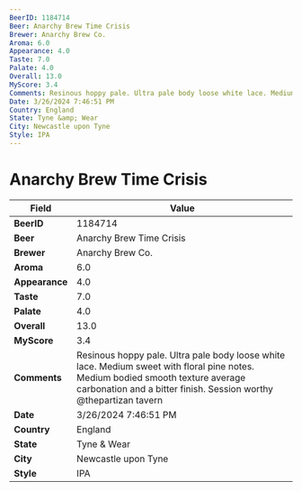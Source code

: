 ```yaml
---
BeerID: 1184714
Beer: Anarchy Brew Time Crisis
Brewer: Anarchy Brew Co.
Aroma: 6.0
Appearance: 4.0
Taste: 7.0
Palate: 4.0
Overall: 13.0
MyScore: 3.4
Comments: Resinous hoppy pale. Ultra pale body loose white lace. Medium sweet with floral pine notes. Medium bodied smooth texture average carbonation and a bitter finish. Session worthy @thepartizan tavern
Date: 3/26/2024 7:46:51 PM
Country: England
State: Tyne &amp; Wear
City: Newcastle upon Tyne
Style: IPA
---
```


# Anarchy Brew Time Crisis

| Field         | Value |
|---------------|-------|
| **BeerID** | 1184714 |
| **Beer** | Anarchy Brew Time Crisis |
| **Brewer** | Anarchy Brew Co. |
| **Aroma** | 6.0 |
| **Appearance** | 4.0 |
| **Taste** | 7.0 |
| **Palate** | 4.0 |
| **Overall** | 13.0 |
| **MyScore** | 3.4 |
| **Comments** | Resinous hoppy pale. Ultra pale body loose white lace. Medium sweet with floral pine notes. Medium bodied smooth texture average carbonation and a bitter finish. Session worthy @thepartizan tavern |
| **Date** | 3/26/2024 7:46:51 PM |
| **Country** | England |
| **State** | Tyne &amp; Wear |
| **City** | Newcastle upon Tyne |
| **Style** | IPA |
